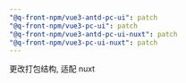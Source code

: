 ```yaml
---
"@q-front-npm/vue3-antd-pc-ui": patch
"@q-front-npm/vue3-pc-ui": patch
"@q-front-npm/vue3-antd-pc-ui-nuxt": patch
"@q-front-npm/vue3-pc-ui-nuxt": patch
---
```


更改打包结构, 适配 nuxt
